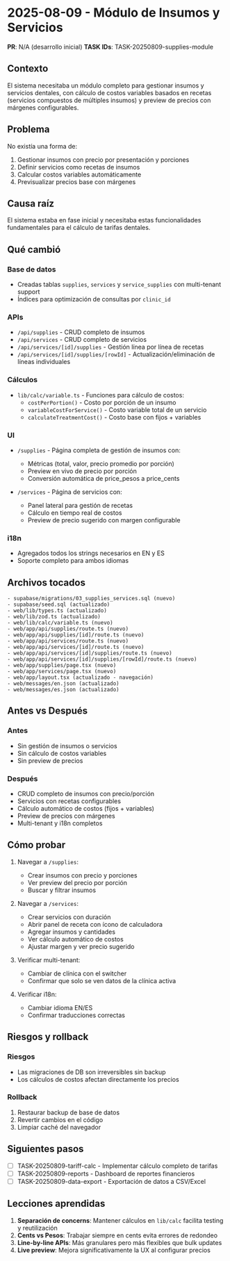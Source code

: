 # 2025-08-09 - Módulo de Insumos y Servicios

**PR**: N/A (desarrollo inicial)
**TASK IDs**: TASK-20250809-supplies-module

## Contexto

El sistema necesitaba un módulo completo para gestionar insumos y servicios dentales, con cálculo de costos variables basados en recetas (servicios compuestos de múltiples insumos) y preview de precios con márgenes configurables.

## Problema

No existía una forma de:
1. Gestionar insumos con precio por presentación y porciones
2. Definir servicios como recetas de insumos
3. Calcular costos variables automáticamente
4. Previsualizar precios base con márgenes

## Causa raíz

El sistema estaba en fase inicial y necesitaba estas funcionalidades fundamentales para el cálculo de tarifas dentales.

## Qué cambió

### Base de datos
- Creadas tablas `supplies`, `services` y `service_supplies` con multi-tenant support
- Índices para optimización de consultas por `clinic_id`

### APIs
- `/api/supplies` - CRUD completo de insumos
- `/api/services` - CRUD completo de servicios  
- `/api/services/[id]/supplies` - Gestión línea por línea de recetas
- `/api/services/[id]/supplies/[rowId]` - Actualización/eliminación de líneas individuales

### Cálculos
- `lib/calc/variable.ts` - Funciones para cálculo de costos:
  - `costPerPortion()` - Costo por porción de un insumo
  - `variableCostForService()` - Costo variable total de un servicio
  - `calculateTreatmentCost()` - Costo base con fijos + variables

### UI
- `/supplies` - Página completa de gestión de insumos con:
  - Métricas (total, valor, precio promedio por porción)
  - Preview en vivo de precio por porción
  - Conversión automática de price_pesos a price_cents
  
- `/services` - Página de servicios con:
  - Panel lateral para gestión de recetas
  - Cálculo en tiempo real de costos
  - Preview de precio sugerido con margen configurable

### i18n
- Agregados todos los strings necesarios en EN y ES
- Soporte completo para ambos idiomas

## Archivos tocados

```
- supabase/migrations/03_supplies_services.sql (nuevo)
- supabase/seed.sql (actualizado)
- web/lib/types.ts (actualizado)
- web/lib/zod.ts (actualizado)  
- web/lib/calc/variable.ts (nuevo)
- web/app/api/supplies/route.ts (nuevo)
- web/app/api/supplies/[id]/route.ts (nuevo)
- web/app/api/services/route.ts (nuevo)
- web/app/api/services/[id]/route.ts (nuevo)
- web/app/api/services/[id]/supplies/route.ts (nuevo)
- web/app/api/services/[id]/supplies/[rowId]/route.ts (nuevo)
- web/app/supplies/page.tsx (nuevo)
- web/app/services/page.tsx (nuevo)
- web/app/layout.tsx (actualizado - navegación)
- web/messages/en.json (actualizado)
- web/messages/es.json (actualizado)
```

## Antes vs Después

### Antes
- Sin gestión de insumos o servicios
- Sin cálculo de costos variables
- Sin preview de precios

### Después
- CRUD completo de insumos con precio/porción
- Servicios con recetas configurables
- Cálculo automático de costos (fijos + variables)
- Preview de precios con márgenes
- Multi-tenant y i18n completos

## Cómo probar

1. Navegar a `/supplies`:
   - Crear insumos con precio y porciones
   - Ver preview del precio por porción
   - Buscar y filtrar insumos

2. Navegar a `/services`:
   - Crear servicios con duración
   - Abrir panel de receta con ícono de calculadora
   - Agregar insumos y cantidades
   - Ver cálculo automático de costos
   - Ajustar margen y ver precio sugerido

3. Verificar multi-tenant:
   - Cambiar de clínica con el switcher
   - Confirmar que solo se ven datos de la clínica activa

4. Verificar i18n:
   - Cambiar idioma EN/ES
   - Confirmar traducciones correctas

## Riesgos y rollback

### Riesgos
- Las migraciones de DB son irreversibles sin backup
- Los cálculos de costos afectan directamente los precios

### Rollback
1. Restaurar backup de base de datos
2. Revertir cambios en el código
3. Limpiar caché del navegador

## Siguientes pasos

- [ ] TASK-20250809-tariff-calc - Implementar cálculo completo de tarifas
- [ ] TASK-20250809-reports - Dashboard de reportes financieros
- [ ] TASK-20250809-data-export - Exportación de datos a CSV/Excel

## Lecciones aprendidas

1. **Separación de concerns**: Mantener cálculos en `lib/calc` facilita testing y reutilización
2. **Cents vs Pesos**: Trabajar siempre en cents evita errores de redondeo
3. **Line-by-line APIs**: Más granulares pero más flexibles que bulk updates
4. **Live preview**: Mejora significativamente la UX al configurar precios